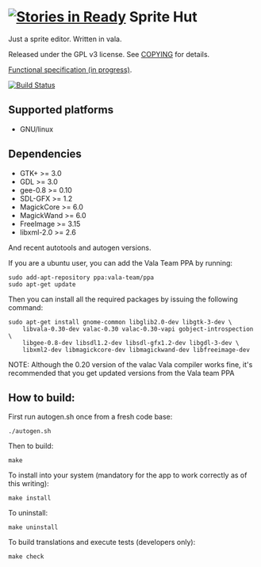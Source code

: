 [![Stories in Ready](https://badge.waffle.io/jjbernal/spritehut.png?label=ready&title=Ready)](https://waffle.io/jjbernal/spritehut)
Sprite Hut
==========
Just a sprite editor. Written in vala.

Released under the GPL v3 license. See [COPYING](COPYING) for details.

[Functional specification (in progress)](doc/spec/spritehut-spec.md).

[![Build Status](https://travis-ci.org/jjbernal/spritehut.svg?branch=master)](https://travis-ci.org/jjbernal/spritehut)

Supported platforms
-------------------
* GNU/linux

Dependencies
------------
* GTK+ >= 3.0
* GDL >= 3.0
* gee-0.8 >= 0.10
* SDL-GFX >= 1.2
* MagickCore >= 6.0
* MagickWand >= 6.0
* FreeImage >= 3.15
* libxml-2.0 >= 2.6

And recent autotools and autogen versions.

If you are a ubuntu user, you can add the Vala Team PPA by running:

    sudo add-apt-repository ppa:vala-team/ppa
    sudo apt-get update

Then you can install all the required packages by issuing the following command:

    sudo apt-get install gnome-common libglib2.0-dev libgtk-3-dev \
        libvala-0.30-dev valac-0.30 valac-0.30-vapi gobject-introspection \
        libgee-0.8-dev libsdl1.2-dev libsdl-gfx1.2-dev libgdl-3-dev \
        libxml2-dev libmagickcore-dev libmagickwand-dev libfreeimage-dev

 NOTE: Although the 0.20 version of the valac Vala compiler works fine, it's recommended
 that you get updated versions from the Vala team PPA


How to build:
-------------
First run autogen.sh once from a fresh code base:

    ./autogen.sh

Then to build:

    make

To install into your system (mandatory for the app to work correctly as of this writing):

    make install

To uninstall:

    make uninstall

To build translations and execute tests (developers only):

    make check
